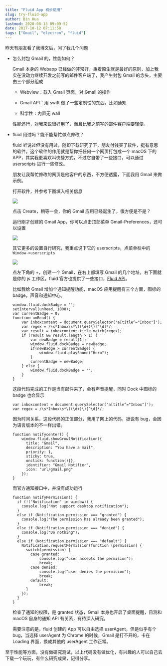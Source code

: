 ```yaml
---
title: "Fluid App 初步使用"
slug: try-fluid-app
author: Bin Hua
lastmod: 2020-08-13 09:09:52
date: 2017-10-12 07:11:58
tags: ["Gmail", "electron", "fluid"]
---
```


昨天有朋友看了我博文后，问了我几个问题

- 怎么封包 Gmail 的，性能如何？

    Gmail 本身的 Webapp 已经做的非常好，秉着原生就是最好的原则，加上我实在没动力继续开发之前写的邮件客户端了，我产生封包 Gmail 的念头，主要由三个部分组成

    - Webview：载入 Gmail 页面，对 Gmail 的操作
    
    - Gmail API：用 swift 做了一些定制性的东西，比如通知
    
    - 科学性：内置无 wall

    性能还行，对我来说很好用了，而且比我之前写的邮件客户端要轻便。

- fluid 用过吗？能不能帮忙做点修改？

    fluid 听说过但没有用过，随即下载研究了下，朋友付钱买了软件，挺有意思的软件。这个软件的作用就是帮你把任何一个网页打包成一个 macOS 下的 APP，其实我更喜欢叫快捷方式，不过它自带了一些接口，可以通过 userscripts 进行一些修改。

    朋友让我帮忙修改的网页是他客户的东西，不方便透露，下面我用 Gmail 来做示例。

    打开软件，并参考下图填入相关信息

    ![](/imgs/try-fluid-app-01.png)
    
    点击 Create，稍等一会，你的 Gmail 应用已经诞生了，很方便是不是？

    运行刚才创建的 Gmail App，你可以点击顶部菜单 Gmail-Preferences，还可以设置

    ![](/imgs/try-fluid-app-02.png)

    其它更多的设置自行研究，我重点说下它的 userscripts，点菜单栏中的 `Window->userscripts`

    ![](/imgs/try-fluid-app-03.png)

    点左下角的 +，创建一个 Gmail，在右上部填写 Gmail 的几个地址，右下面就是你的 js 工作区。fluid 官方也提供了一些接口，[Fluid API](http://fluidapp.com/developer)。

    比如我给 Gmail 增加个通知提醒功能，macOS 应用提醒有三个方面，图标的 badge，声音和通知中心。

    ```
    window.fluid.dockBadge = '';
    setInterval(unRead, 1000);
    var currentBadge = 0;
    function unRead() {
        var inboxcontent = document.querySelector('a[title^="Inbox"]');
        var regex = /\s*Inbox\s*\((\d+)\)[^\d]*/;
        var result = inboxcontent.title.match(regex);
        if (result && result.length > 1) {
            var newBadge = result[1];
            window.fluid.dockBadge = newBadge;
            if(newBadge > currentBadge) {
                window.fluid.playSound("Hero");
            }
            currentBadge = newBadge;
        } else {
            window.fluid.dockBadge = '';
        }
    }
    ```
    
    这段代码完成的工作是当有邮件来了，会有声音提醒，同时 Dock 中图标的 badge 也会显示
    
    ```
    var inboxcontent = document.querySelector('a[title^="Inbox"]');
    var regex = /\s*Inbox\s*\((\d+)\)[^\d]*/;
    ```
    
    因为时间关系，这段代码的正值部分，我用了网上的代码，据说有 bug，会因为语言版本的不一样出错。

    ```
    function notifycenter() {
        window.fluid.showGrowlNotification({
          title: "Gmail",
          description: "You have a mail",
          priority: 1,
          sticky: true,
          onclick: function(){},
          identifier: "Gmail Notifier",
          icon: "url/gmail.png"
        });
    }
    ```

    而官方通知接口中，并没有成功运行

    ```
    function notifyPermission() {
      if (!("Notification" in window)) {
        console.log("Not support desktop notification");
      }
      else if (Notification.permission === "granted") {
        console.log("The permission has already been granted");
      }
      else if (Notification.permission === "denied") {
        console.log("Do nothing");
      }
      else if (Notification.permission === "default") {
        Notification.requestPermission(function (permission) {
          switch(permission) {
            case granted:
                console.log("user accepts the permision");
                break;
            case denied:
                console.log("user denies the permision");
                break;
            default:
                break;
          }
        });
      }
    }
    ```
    
    检查了通知的权限，是 granted 状态，Gmail 本身也开启了桌面提醒，目测和 macOS 自身的通知 API 有关系，有待深入研究。

    需要注意的是，fluid 创建的 App 可以自由选择 userAgent，但是似乎有个 bug，当选择 userAgent 为 Chrome 的时候，Gmail 是打不开的，卡在 Loading 界面，换成其他的 userAgent 工作正常。

至于性能等方面，没有做研究测试，以上代码没有做优化，有兴趣的人可以自己去下载一个玩玩，有什么研究成果，记得分享。